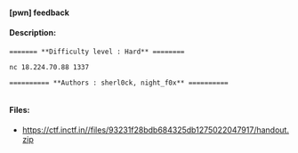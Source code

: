 #### [pwn] feedback  

#### Description:   

```
======= **Difficulty level : Hard** ========

nc 18.224.70.88 1337

========== **Authors : sherl0ck, night_f0x** ==========


```

#### Files:   

* https://ctf.inctf.in//files/93231f28bdb684325db1275022047917/handout.zip  

